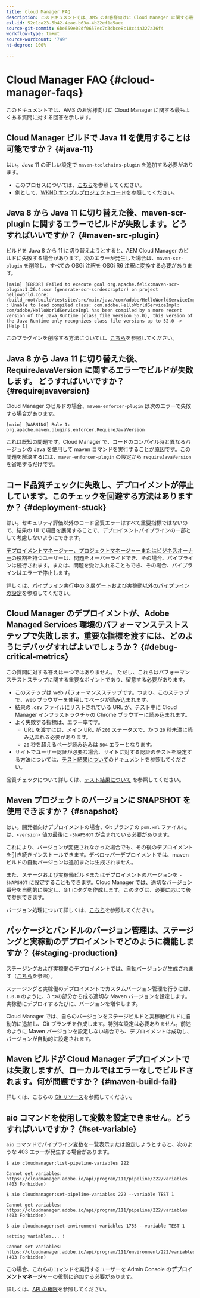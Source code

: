 ```yaml
---
title: Cloud Manager FAQ
description: このドキュメントでは、AMS のお客様向けに Cloud Manager に関する最もよくある質問に対する回答を示します。
exl-id: 52c1ca23-5b42-4eae-b63a-4b22ef1a5aee
source-git-commit: 6be659e02df0657ec7d3dbce8c18c44a327a36f4
workflow-type: tm+mt
source-wordcount: '749'
ht-degree: 100%

---
```



# Cloud Manager FAQ {#cloud-manager-faqs}

このドキュメントでは、AMS のお客様向けに Cloud Manager に関する最もよくある質問に対する回答を示します。

## Cloud Manager ビルドで Java 11 を使用することは可能ですか？ {#java-11}

はい。Java 11 の正しい設定で `maven-toolchains-plugin` を追加する必要があります。

* このプロセスについては、[こちら](/help/getting-started/using-the-wizard.md)を参照してください。
* 例として、[WKND サンプルプロジェクトコード](https://github.com/adobe/aem-guides-wknd/commit/6cb5238cb6b932735dcf91b21b0d835ae3a7fe75)を参照してください。

## Java 8 から Java 11 に切り替えた後、maven-scr-plugin に関するエラーでビルドが失敗します。どうすればいいですか？ {#maven-src-plugin}

ビルドを Java 8 から 11 に切り替えようとすると、AEM Cloud Manager のビルドに失敗する場合があります。次のエラーが発生した場合は、`maven-scr-plugin` を削除し、すべての OSGi 注釈を OSGi R6 注釈に変換する必要があります。

```text
[main] [ERROR] Failed to execute goal org.apache.felix:maven-scr-plugin:1.26.4:scr (generate-scr-scrdescriptor) on project helloworld.core: /build_root/build/testsite/src/main/java/com/adobe/HelloWorldServiceImpl.java : Unable to load compiled class: com.adobe.HelloWorldServiceImpl: com/adobe/HelloWorldServiceImpl has been compiled by a more recent version of the Java Runtime (class file version 55.0), this version of the Java Runtime only recognizes class file versions up to 52.0 -> [Help 1]
```

このプラグインを削除する方法については、[こちら](https://cqdump.wordpress.com/2019/01/03/from-scr-annotations-to-osgi-annotations/)を参照してください。

## Java 8 から Java 11 に切り替えた後、RequireJavaVersion に関するエラーでビルドが失敗します。 どうすればいいですか？ {#requirejavaversion}

Cloud Manager のビルドの場合、`maven-enforcer-plugin` は次のエラーで失敗する場合があります。

```text
[main] [WARNING] Rule 1: org.apache.maven.plugins.enforcer.RequireJavaVersion
```

これは既知の問題です。Cloud Manager で、コードのコンパイル時と異なるバージョンの Java を使用して maven コマンドを実行することが原因です。この問題を解決するには、`maven-enforcer-plugin` の設定から `requireJavaVersion` を省略するだけです。

## コード品質チェックに失敗し、デプロイメントが停止しています。このチェックを回避する方法はありますか？ {#deployment-stuck}

はい。セキュリティ評価以外のコード品質エラーはすべて重要指標ではないので、結果の UI で項目を展開することで、デプロイメントパイプラインの一部として考慮しないようにできます。

[デプロイメントマネージャー、プロジェクトマネージャーまたはビジネスオーナー](/help/requirements/users-and-roles.md#role-definitions)の役割を持つユーザーは、問題をオーバーライドでき、その場合、パイプラインは続行されます。または、問題を受け入れることもでき、その場合、パイプラインはエラーで停止します。

詳しくは、[パイプライン実行中の 3 層ゲート](/help/using/code-quality-testing.md#three-tier-gates-while-running-a-pipeline)および[実稼動以外のパイプラインの設定](/help/using/non-production-pipelines.md#understanding-the-flow)を参照してください。

## Cloud Manager のデプロイメントが、Adobe Managed Services 環境のパフォーマンステストステップで失敗します。重要な指標を渡すには、どのようにデバッグすればよいでしょうか？ {#debug-critical-metrics}

この質問に対する答えは一つではありません。 ただし、これらはパフォーマンステストステップに関する重要なポイントであり、留意する必要があります。

* このステップは web パフォーマンスステップです。つまり、このステップで、web ブラウザーを使用してページが読み込まれます。
* 結果の .csv ファイルにリストされている URL が、テスト中に Cloud Manager インフラストラクチャの Chrome ブラウザーに読み込まれます。
* よく失敗する指標は、エラー率です。
   * URL を渡すには、メイン URL が `200` ステータスで、かつ `20` 秒未満に読み込まれる必要があります。
   * `20` 秒を超えるページ読み込みは `504` エラーとなります。
* サイトでユーザー認証が必要な場合、サイトに対する認証のテストを設定する方法については、[テスト結果について](/help/using/code-quality-testing.md#authenticated-performance-testing)のドキュメントを参照してください。

品質チェックについて詳しくは、[テスト結果について](/help/using/code-quality-testing.md) を参照してください。

## Maven プロジェクトのバージョンに SNAPSHOT を使用できますか？ {#snapshot}

はい。開発者向けデプロイメントの場合、Git ブランチの `pom.xml` ファイルには、`<version>` 値の最後に `-SNAPSHOT` が含まれている必要があります。

これにより、バージョンが変更されなかった場合でも、その後のデプロイメントを引き続きインストールできます。デベロッパーデプロイメントでは、maven ビルドの自動バージョンは追加または生成されません。

また、ステージおよび実稼働ビルドまたはデプロイメントのバージョンを `-SNAPSHOT` に設定することもできます。Cloud Manager では、適切なバージョン番号を自動的に設定し、Git にタグを作成します。このタグは、必要に応じて後で参照できます。

バージョン処理について詳しくは、[こちら](https://experienceleague.adobe.com/docs/experience-manager-cloud-service/content/implementing/using-cloud-manager/managing-code/project-version-handling.html?lang=ja)を参照してください。

## パッケージとバンドルのバージョン管理は、ステージングと実稼動のデプロイメントでどのように機能しますか？ {#staging-production}

ステージングおよび実稼働のデプロイメントでは、自動バージョンが生成されます（[こちら](/help/managing-code/maven-project-version.md)を参照）。

ステージングと実稼働のデプロイメントでカスタムバージョン管理を行うには、`1.0.0` のように、3 つの部分から成る適切な Maven バージョンを設定します。実稼動にデプロイするたびに、バージョンを増やします。

Cloud Manager では、自らのバージョンをステージビルドと実稼動ビルドに自動的に追加し、Git ブランチを作成します。特別な設定は必要ありません。前述のように Maven バージョンを設定しない場合でも、デプロイメントは成功し、バージョンが自動的に設定されます。

## Maven ビルドが Cloud Manager デプロイメントでは失敗しますが、ローカルではエラーなしでビルドされます。何が問題ですか？ {#maven-build-fail}

詳しくは、こちらの [Git リソース](https://github.com/cqsupport/cloud-manager/blob/main/cm-build-step-fails.md)を参照してください。

## aio コマンドを使用して変数を設定できません。どうすればいいですか？ {#set-variable}

`aio` コマンドでパイプライン変数を一覧表示または設定しようとすると、次のような 403 エラーが発生する場合があります。

```shell
$ aio cloudmanager:list-pipeline-variables 222

Cannot get variables: https://cloudmanager.adobe.io/api/program/111/pipeline/222/variables (403 Forbidden)

$ aio cloudmanager:set-pipeline-variables 222 --variable TEST 1

Cannot get variables: https://cloudmanager.adobe.io/api/program/111/pipeline/222/variables (403 Forbidden)

$ aio cloudmanager:set-environment-variables 1755 --variable TEST 1

setting variables... !

Cannot set variables: https://cloudmanager.adobe.io/api/program/111/environment/222/variables (403 Forbidden)
```

この場合、これらのコマンドを実行するユーザーを Admin Console の&#x200B;**デプロイメントマネージャー**&#x200B;の役割に追加する必要があります。

詳しくは、[API の権限](https://developer.adobe.com/experience-cloud/cloud-manager/guides/getting-started/permissions/)を参照してください。
